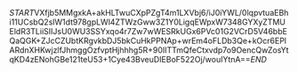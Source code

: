 $START$VXfjb5MMgxkA+akHLTwuCXpPZgT4m1LXVbj6/iJ0iYWL/0lqpvtuaEBhi11UCsbQ2slW1dt978gpLWl4ZTWzGww3Z1Y0LigqEWpxW7348GYXyZTMUEldR3TLiiSIIJsU0WU3SSYxqo4r7Zw7wWESRkUGx6PVc01G2VCrD5V46bbEQaQGK+ZJcCZUbtKRgvkbDJ5bkCuHkPPNAp+wrEm4oFLDb3Qe+kOcr6EPlARdnXHKwjzlfJhmggOzfvptHjhhhg5R+90IITTmQfeCtxvdp7o9OencQwZosYtqKD4zENohGBe121teU53+1Cye43BveuDIEBoF522Oj/wouIYtnA==$END$